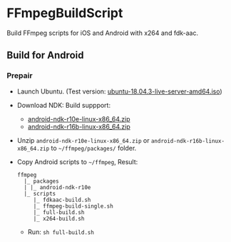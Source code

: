 # FFmpegBuildScript
Build FFmpeg scripts for iOS and Android with x264 and fdk-aac.

## Build for Android

### Prepair

- Launch Ubuntu. (Test version: [ubuntu-18.04.3-live-server-amd64.iso](http://releases.ubuntu.com/18.04.3/ubuntu-18.04.3-live-server-amd64.iso?_ga=2.166730430.1634624385.1581214309-378137246.1579744325))

- Download NDK: Build suppport:
  - [android-ndk-r10e-linux-x86_64.zip](https://dl.google.com/android/repository/android-ndk-r10e-linux-x86_64.zip)
  - [android-ndk-r16b-linux-x86_64.zip](https://dl.google.com/android/repository/android-ndk-r16b-linux-x86_64.zip)

- Unzip `android-ndk-r10e-linux-x86_64.zip` or `android-ndk-r16b-linux-x86_64.zip` to `~/ffmpeg/packages/` folder.

- Copy Android scripts to `~/ffmpeg`, Result:

  ```shell
  ffmpeg
    |_ packages
    | |_ android-ndk-r10e
    |_ scripts
       |_ fdkaac-build.sh
       |_ ffmpeg-build-single.sh
       |_ full-build.sh
       |_ x264-build.sh
  ```

  - Run: `sh full-build.sh`
  
